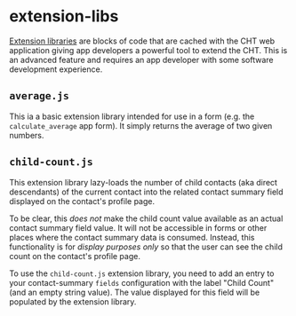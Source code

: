 # extension-libs

[Extension libraries](https://docs.communityhealthtoolkit.org/building/reference/extension-libs/) are blocks of code that are cached with the CHT web application giving app developers a powerful tool to extend the CHT. This is an advanced feature and requires an app developer with some software development experience.

## `average.js`

This ia a basic extension library intended for use in a form (e.g. the `calculate_average` app form).  It simply returns the average of two given numbers.

## `child-count.js`

This extension library lazy-loads the number of child contacts (aka direct descendants) of the current contact into the related contact summary field displayed on the contact's profile page.  

To be clear, this _does not_ make the child count value available as an actual contact summary field value. It will not be accessible in forms or other places where the contact summary data is consumed. Instead, this functionality is for _display purposes only_ so that the user can see the child count on the contact's profile page.

To use the `child-count.js` extension library, you need to add an entry to your contact-summary `fields` configuration with the label "Child Count" (and an empty string value). The value displayed for this field will be populated by the extension library.
